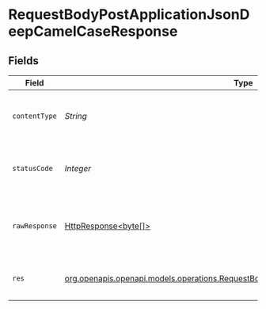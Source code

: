# RequestBodyPostApplicationJsonDeepCamelCaseResponse


## Fields

| Field                                                                                                                                                              | Type                                                                                                                                                               | Required                                                                                                                                                           | Description                                                                                                                                                        | Example                                                                                                                                                            |
| ------------------------------------------------------------------------------------------------------------------------------------------------------------------ | ------------------------------------------------------------------------------------------------------------------------------------------------------------------ | ------------------------------------------------------------------------------------------------------------------------------------------------------------------ | ------------------------------------------------------------------------------------------------------------------------------------------------------------------ | ------------------------------------------------------------------------------------------------------------------------------------------------------------------ |
| `contentType`                                                                                                                                                      | *String*                                                                                                                                                           | :heavy_check_mark:                                                                                                                                                 | HTTP response content type for this operation                                                                                                                      |                                                                                                                                                                    |
| `statusCode`                                                                                                                                                       | *Integer*                                                                                                                                                          | :heavy_check_mark:                                                                                                                                                 | HTTP response status code for this operation                                                                                                                       |                                                                                                                                                                    |
| `rawResponse`                                                                                                                                                      | [HttpResponse<byte[]>](https://docs.oracle.com/en/java/javase/11/docs/api/java.net.http/java/net/http/HttpResponse.html)                                           | :heavy_check_mark:                                                                                                                                                 | Raw HTTP response; suitable for custom response parsing                                                                                                            |                                                                                                                                                                    |
| `res`                                                                                                                                                              | [org.openapis.openapi.models.operations.RequestBodyPostApplicationJsonDeepCamelCaseRes](../../models/operations/RequestBodyPostApplicationJsonDeepCamelCaseRes.md) | :heavy_minus_sign:                                                                                                                                                 | OK                                                                                                                                                                 | {<br/>"json": "..."<br/>}                                                                                                                                          |